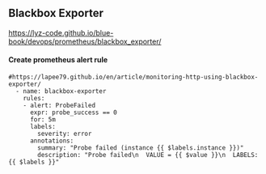 ## Blackbox Exporter

https://lyz-code.github.io/blue-book/devops/prometheus/blackbox_exporter/


#### Create prometheus alert rule
```
#https://lapee79.github.io/en/article/monitoring-http-using-blackbox-exporter/
  - name: blackbox-exporter
    rules:
    - alert: ProbeFailed
      expr: probe_success == 0
      for: 5m
      labels:
        severity: error
      annotations:
        summary: "Probe failed (instance {{ $labels.instance }})"
        description: "Probe failed\n  VALUE = {{ $value }}\n  LABELS: {{ $labels }}"
```
